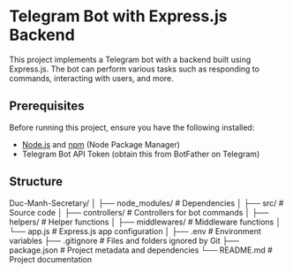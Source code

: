 # Telegram Bot with Express.js Backend

This project implements a Telegram bot with a backend built using Express.js. The bot can perform various tasks such as responding to commands, interacting with users, and more.

## Prerequisites

Before running this project, ensure you have the following installed:

- [Node.js](https://nodejs.org/) and [npm](https://www.npmjs.com/) (Node Package Manager)
- Telegram Bot API Token (obtain this from BotFather on Telegram)

## Structure

Duc-Manh-Secretary/
│
├── node_modules/          # Dependencies
│
├── src/                    # Source code
│   ├── controllers/        # Controllers for bot commands
│   ├── helpers/            # Helper functions
│   ├── middlewares/        # Middleware functions
│   └── app.js              # Express.js app configuration
│
├── .env                    # Environment variables
├── .gitignore              # Files and folders ignored by Git
├── package.json            # Project metadata and dependencies
└── README.md               # Project documentation
